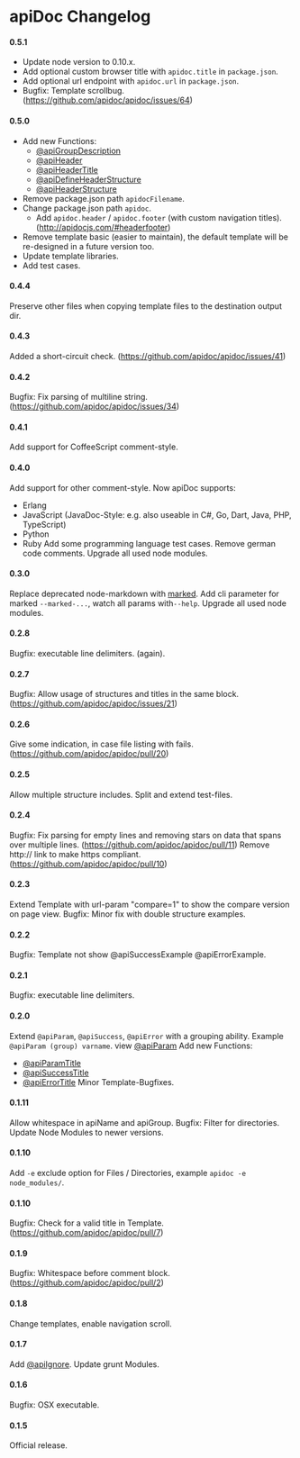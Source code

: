 # apiDoc Changelog

#### 0.5.1
* Update node version to 0.10.x.
* Add optional custom browser title with `apidoc.title` in `package.json`. 
* Add optional url endpoint with `apidoc.url` in `package.json`.
* Bugfix: Template scrollbug. (https://github.com/apidoc/apidoc/issues/64)

#### 0.5.0
* Add new Functions:
  * [@apiGroupDescription](http://apidocjs.com/#param-api-group-description)
  * [@apiHeader](http://apidocjs.com/#param-api-header)
  * [@apiHeaderTitle](http://apidocjs.com/#param-api-header-title)
  * [@apiDefineHeaderStructure](http://apidocjs.com/#param-api-define-header-structure)
  * [@apiHeaderStructure](http://apidocjs.com/#param-api-header-structure)
* Remove package.json path `apidocFilename`.
* Change package.json path `apidoc`.
  * Add `apidoc.header` / `apidoc.footer` (with custom navigation titles). (http://apidocjs.com/#headerfooter)
* Remove template basic (easier to maintain), the default template will be re-designed in a future version too.
* Update template libraries.
* Add test cases.

#### 0.4.4
Preserve other files when copying template files to the destination output dir.

#### 0.4.3
Added a short-circuit check. (https://github.com/apidoc/apidoc/issues/41)

#### 0.4.2
Bugfix: Fix parsing of multiline string. (https://github.com/apidoc/apidoc/issues/34)

#### 0.4.1
Add support for CoffeeScript comment-style. 

#### 0.4.0
Add support for other comment-style. Now apiDoc supports:
* Erlang
* JavaScript (JavaDoc-Style: e.g. also useable in C#, Go, Dart, Java, PHP, TypeScript)
* Python
* Ruby
Add some programming language test cases.
Remove german code comments.
Upgrade all used node modules.

#### 0.3.0
Replace deprecated node-markdown with [marked](https://github.com/chjj/marked).
Add cli parameter for marked `--marked-...`, watch all params with`--help`.
Upgrade all used node modules.

#### 0.2.8
Bugfix: executable line delimiters. (again).

#### 0.2.7
Bugfix: Allow usage of structures and titles in the same block. (https://github.com/apidoc/apidoc/issues/21)

#### 0.2.6
Give some indication, in case file listing with fails. (https://github.com/apidoc/apidoc/pull/20)

#### 0.2.5
Allow multiple structure includes.
Split and extend test-files.

#### 0.2.4
Bugfix: Fix parsing for empty lines and removing stars on data that spans over multiple lines. (https://github.com/apidoc/apidoc/pull/11)
Remove http:// link to make https compliant. (https://github.com/apidoc/apidoc/pull/10)

#### 0.2.3
Extend Template with url-param "compare=1" to show the compare version on page view.
Bugfix: Minor fix with double structure examples.

#### 0.2.2
Bugfix: Template not show @apiSuccessExample @apiErrorExample.

#### 0.2.1
Bugfix: executable line delimiters.

#### 0.2.0
Extend `@apiParam`, `@apiSuccess`, `@apiError` with a grouping ability. Example `@apiParam (group) varname`.
view [@apiParam](http://apidocjs.com/#param-api-param)
Add new Functions:
* [@apiParamTitle](http://apidocjs.com/#param-api-param-title)
* [@apiSuccessTitle](http://apidocjs.com/#param-api-success-title)
* [@apiErrorTitle](http://apidocjs.com/#param-api-error-title)
Minor Template-Bugfixes.

#### 0.1.11
Allow whitespace in apiName and apiGroup.
Bugfix: Filter for directories.
Update Node Modules to newer versions.

#### 0.1.10
Add `-e` exclude option for Files / Directories, example `apidoc -e node_modules/`.

#### 0.1.10
Bugfix: Check for a valid title in Template. (https://github.com/apidoc/apidoc/pull/7)

#### 0.1.9
Bugfix: Whitespace before comment block. (https://github.com/apidoc/apidoc/pull/2)

#### 0.1.8
Change templates, enable navigation scroll.

#### 0.1.7
Add [@apiIgnore](http://apidocjs.com/#param-api-ignore).
Update grunt Modules.

#### 0.1.6
Bugfix: OSX executable.

#### 0.1.5
Official release.
